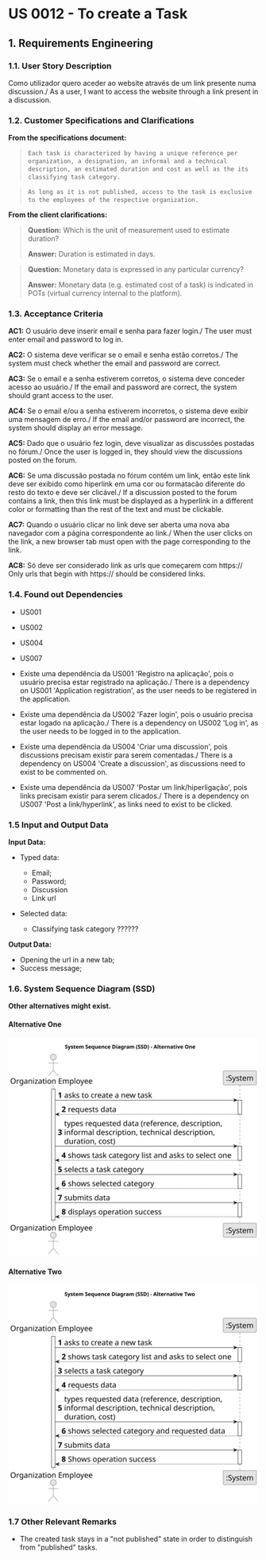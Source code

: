 # US 0012 - To create a Task

## 1. Requirements Engineering

### 1.1. User Story Description

Como utilizador quero aceder ao website através de um link presente numa discussion./ As a user, I want to access the website through a link present in a discussion.

### 1.2. Customer Specifications and Clarifications

**From the specifications document:**

>     Each task is characterized by having a unique reference per organization, a designation, an informal and a technical description, an estimated duration and cost as well as the its classifying task category.

>     As long as it is not published, access to the task is exclusive to the employees of the respective organization.

**From the client clarifications:**

> **Question:** Which is the unit of measurement used to estimate duration?
>
> **Answer:** Duration is estimated in days.

> **Question:** Monetary data is expressed in any particular currency?
>
> **Answer:** Monetary data (e.g. estimated cost of a task) is indicated in POTs (virtual currency internal to the platform).

### 1.3. Acceptance Criteria

**AC1:** O usuário deve inserir email e senha para fazer login./ The user must enter email and password to log in.

**AC2:** O sistema deve verificar se o email e senha estão corretos./ The system must check whether the email and password are correct.

**AC3:** Se o email e a senha estiverem corretos, o sistema deve conceder acesso ao usuário./ If the email and password are correct, the system should grant access to the user.

**AC4:** Se o email e/ou a senha estiverem incorretos, o sistema deve exibir uma mensagem de erro./ If the email and/or password are incorrect, the system should display an error message.

**AC5:** Dado que o usuário fez login, deve visualizar as discussões postadas no fórum./ Once the user is logged in, they should view the discussions posted on the forum.

**AC6:** Se uma discussão postada no fórum contém um link, então este link deve ser exibido como hiperlink em uma cor ou formatacão diferente do resto do texto e deve ser clicável./ If a discussion posted to the forum contains a link, then this link must be displayed as a hyperlink in a different color or formatting than the rest of the text and must be clickable.

**AC7:** Quando o usuário clicar no link deve ser aberta uma nova aba navegador com a página correspondente ao link./ When the user clicks on the link, a new browser tab must open with the page corresponding to the link.

**AC8:** Só deve ser considerado link as urls que começarem com https:// Only urls that begin with https:// should be considered links.

### 1.4. Found out Dependencies

- US001
- US002
- US004
- US007

- Existe uma dependência da US001 'Registro na aplicação', pois o usuário precisa estar registrado na aplicação./ There is a dependency on US001 'Application registration', as the user needs to be registered in the application.

- Existe uma dependência da US002 'Fazer login', pois o usuário precisa estar logado na aplicação./ There is a dependency on US002 'Log in', as the user needs to be logged in to the application.

- Existe uma dependência da US004 'Criar uma discussion', pois discussions precisam existir para serem comentadas./ There is a dependency on US004 'Create a discussion', as discussions need to exist to be commented on.

- Existe uma dependência da US007 'Postar um link/hiperligação', pois links precisam existir para serem clicados./ There is a dependency on US007 'Post a link/hyperlink', as links need to exist to be clicked.

### 1.5 Input and Output Data

**Input Data:**

- Typed data:

  - Email;
  - Password;
  - Discussion
  - Link url

- Selected data:
  - Classifying task category ??????

**Output Data:**

- Opening the url in a new tab;
- Success message;

### 1.6. System Sequence Diagram (SSD)

**Other alternatives might exist.**

#### Alternative One

![System Sequence Diagram - Alternative One](svg/us006-system-sequence-diagram-alternative-one.svg)

#### Alternative Two

![System Sequence Diagram - Alternative Two](svg/us006-system-sequence-diagram-alternative-two.svg)

### 1.7 Other Relevant Remarks

- The created task stays in a "not published" state in order to distinguish from "published" tasks.
